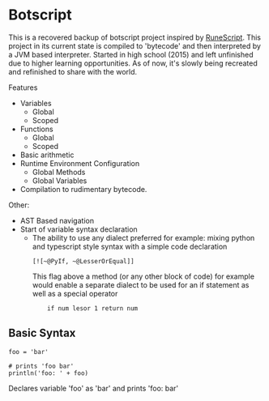 

# Botscript
This is a recovered backup of botscript project inspired by [RuneScript](https://runescape.wiki/w/RuneScript). This project in its current state is compiled to 'bytecode' and then interpreted by a JVM based interpreter. Started in high school (2015) and left unfinished due to higher learning opportunities. As of now, it's slowly being recreated and refinished to share with the world.

Features
* Variables
    * Global
    * Scoped
* Functions
    * Global
    * Scoped
* Basic arithmetic
* Runtime Environment Configuration
    * Global Methods
    * Global Variables
* Compilation to rudimentary bytecode.

Other:
* AST Based navigation
* Start of variable syntax declaration
    * The ability to use any dialect preferred for example: mixing python and typescript style syntax with a simple code declaration
        ```
        [![~@PyIf, ~@LesserOrEqual]]
        ``` 
        This flag above a method (or any other block of code) for example would enable a separate dialect to be used for an if statement as well as a special operator
        ```
            if num lesor 1 return num
        ```

## Basic Syntax
```
foo = 'bar'

# prints 'foo bar'
println('foo: ' + foo)
```
Declares variable 'foo' as 'bar' and prints 'foo: bar'
